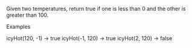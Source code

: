 Given two temperatures, return true if one is less than 0 and the other is greater than 100.

Examples

icyHot(120, -1) → true
icyHot(-1, 120) → true
icyHot(2, 120) → false